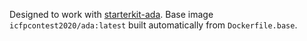 Designed to work with [starterkit-ada](https://github.com/icfpcontest2020/starterkit-ada).
Base image `icfpcontest2020/ada:latest` built automatically from `Dockerfile.base`.


